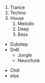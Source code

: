 1.  Trance
2.  Techno
3.  House
    1.  Melodic
    2.  Deep
    3.  Bass
*  Dubstep
*  DnB
   *  Jungle
   *  Neurofunk
-  Chill
-  else
